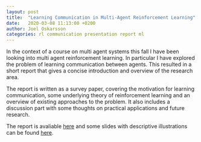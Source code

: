 ```yaml
---
layout: post
title:  "Learning Communication in Multi-Agent Reinforcement Learning"
date:   2020-03-08 11:13:00 +0200
author: Joel Oskarsson
categories: rl communication presentation report ml
---
```


In the context of a course on multi agent systems this fall I have been looking into multi agent reinforcement learning.
In particular I have explored the problem of learning communication between agents.
This resulted in a short report that gives a concise introduction and overview of the research area.

The report is written as a survey paper, covering the motivation for learning communication, some underlying theory of reinforcement learning and an overview of existing approaches to the problem.
It also includes a discussion part with some thoughts on practical applications and future research.

The report is avaliable [here](/assets/pdf/learning_communication_report.pdf) and some slides with descriptive illustrations can be found [here](/assets/pdf/learning_communication_slides.pdf).

